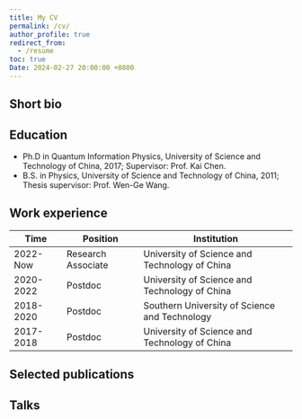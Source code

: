 ```yaml
---
title: My CV
permalink: /cv/
author_profile: true
redirect_from: 
  - /resume
toc: true
Date: 2024-02-27 20:00:00 +0800
---
```


Short bio
--------------------------------------------



Education
--------------------------------------------
* Ph.D in Quantum Information Physics, University of Science and Technology of China, 2017; Supervisor: Prof. Kai Chen.
* B.S. in Physics, University of Science and Technology of China, 2011; Thesis supervisor: Prof. Wen-Ge Wang.

Work experience
--------------------------------------------

| Time      | Position           | Institution                                   |
|-----------|--------------------|-----------------------------------------------|
| 2022-Now  | Research Associate | University of Science and Technology of China |
| 2020-2022 | Postdoc            | University of Science and Technology of China |
| 2018-2020 | Postdoc            | Southern University of Science and Technology |
| 2017-2018 | Postdoc            | University of Science and Technology of China |




Selected publications
-------------------------------------------



Talks
-------------------------------------------

  

